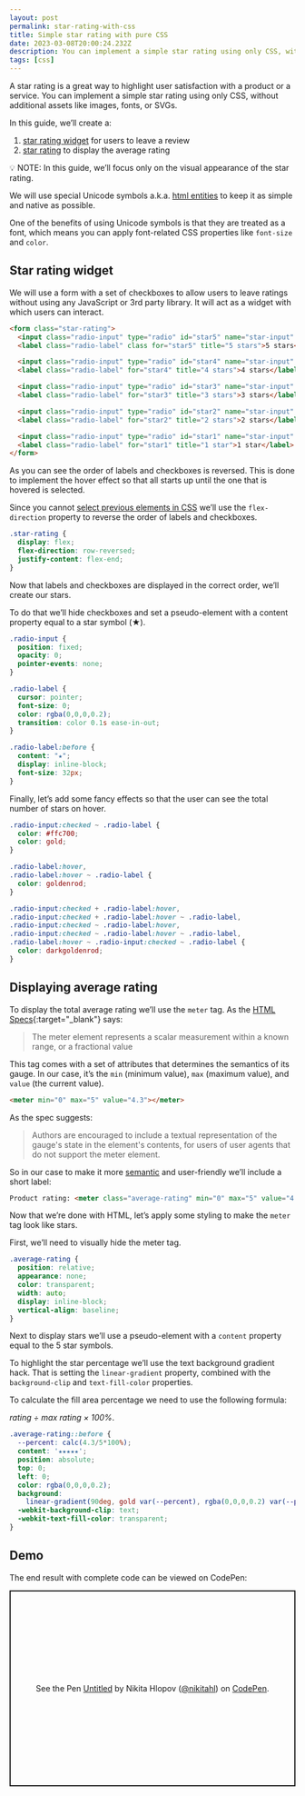 ```yaml
---
layout: post
permalink: star-rating-with-css
title: Simple star rating with pure CSS
date: 2023-03-08T20:00:24.232Z
description: You can implement a simple star rating using only CSS, without additional assets like images, fonts, or SVGs.
tags: [css]
---
```


A star rating is a great way to highlight user satisfaction with a product or a service. You can implement a simple star rating using only CSS, without additional assets like images, fonts, or SVGs.

In this guide, we’ll create a:
1. [star rating widget](#star-rating-widget) for users to leave a review
2. [star rating](#displaying-average-rating) to display the average rating

<p class="note">💡 NOTE: In this guide, we’ll focus only on the visual appearance of the star rating.</p>

We will use special Unicode symbols a.k.a. [html entities](/special-characters-and-symbols-with-html-entities) to keep it as simple and native as possible.

One of the benefits of using Unicode symbols is that they are treated as a font, which means you can apply font-related CSS properties like `font-size` and `color`.

## Star rating widget

We will use a form with a set of checkboxes to allow users to leave ratings without using any JavaScript or 3rd party library. It will act as a widget with which users can interact.

```html
<form class="star-rating">
  <input class="radio-input" type="radio" id="star5" name="star-input" value="5" />
  <label class="radio-label" class for="star5" title="5 stars">5 stars</label>

  <input class="radio-input" type="radio" id="star4" name="star-input" value="4" />
  <label class="radio-label" for="star4" title="4 stars">4 stars</label>

  <input class="radio-input" type="radio" id="star3" name="star-input" value="3" />
  <label class="radio-label" for="star3" title="3 stars">3 stars</label>

  <input class="radio-input" type="radio" id="star2" name="star-input" value="2" />
  <label class="radio-label" for="star2" title="2 stars">2 stars</label>

  <input class="radio-input" type="radio" id="star1" name="star-input" value="1" />
  <label class="radio-label" for="star1" title="1 star">1 star</label>
</form>
```

As you can see the order of labels and checkboxes is reversed. This is done to implement the hover effect so that all starts up until the one that is hovered is selected.

Since you cannot [select previous elements in CSS](/css-select-previous-element) we’ll use the `flex-direction` property to reverse the order of labels and checkboxes.

```css
.star-rating {
  display: flex;
  flex-direction: row-reversed;
  justify-content: flex-end;
}
```
Now that labels and checkboxes are displayed in the correct order, we’ll create our stars.

To do that we’ll hide checkboxes and set a pseudo-element with a content property equal to a star symbol (★).

```css
.radio-input {
  position: fixed;
  opacity: 0;
  pointer-events: none;
}

.radio-label {
  cursor: pointer;
  font-size: 0;
  color: rgba(0,0,0,0.2);
  transition: color 0.1s ease-in-out;
}

.radio-label:before {
  content: "★";
  display: inline-block;
  font-size: 32px;
}
```
Finally, let’s add some fancy effects so that the user can see the total number of stars on hover.

```css
.radio-input:checked ~ .radio-label {
  color: #ffc700;
  color: gold;
}

.radio-label:hover,
.radio-label:hover ~ .radio-label {
  color: goldenrod;
}

.radio-input:checked + .radio-label:hover,
.radio-input:checked + .radio-label:hover ~ .radio-label,
.radio-input:checked ~ .radio-label:hover,
.radio-input:checked ~ .radio-label:hover ~ .radio-label,
.radio-label:hover ~ .radio-input:checked ~ .radio-label {
  color: darkgoldenrod;
}
```

## Displaying average rating

To display the total average rating we’ll use the `meter` tag. As the [HTML Specs](https://html.spec.whatwg.org/multipage/form-elements.html#the-meter-element){:target="_blank"} says:

> The meter element represents a scalar measurement within a known range, or a fractional value

This tag comes with a set of attributes that determines the semantics of its gauge. In our case, it’s the `min` (minimum value), `max` (maximum value), and `value` (the current value).

```html
<meter min="0" max="5" value="4.3"></meter>
``` 
As the spec suggests:

> Authors are encouraged to include a textual representation of the gauge's state in the element's contents, for users of user agents that do not support the meter element.

So in our case to make it more [semantic](/why-it-is-important-to-write-semantic-html) and user-friendly we’ll include a short label:

```html
Product rating: <meter class="average-rating" min="0" max="5" value="4.3" title="4.3 out of 5 stars">4.3 out of 5</meter>
``` 

Now that we’re done with HTML, let’s apply some styling to make the `meter` tag look like stars.

First, we’ll need to visually hide the meter tag.

```css
.average-rating {
  position: relative;
  appearance: none;
  color: transparent;
  width: auto;
  display: inline-block;
  vertical-align: baseline;
}
```

Next to display stars we’ll use a pseudo-element with a `content` property equal to the 5 star symbols.

To highlight the star percentage we’ll use the text background gradient hack. That is setting the `linear-gradient` property, combined with the `background-clip` and `text-fill-color` properties.

To calculate the fill area percentage we need to use the following formula:

*rating ÷ max rating × 100%*.

```css
.average-rating::before {
  --percent: calc(4.3/5*100%);
  content: '★★★★★';
  position: absolute;
  top: 0;
  left: 0;
  color: rgba(0,0,0,0.2);
  background:
    linear-gradient(90deg, gold var(--percent), rgba(0,0,0,0.2) var(--percent));
  -webkit-background-clip: text;
  -webkit-text-fill-color: transparent;
}
```

## Demo

The end result with complete code can be viewed on CodePen:

<p class="codepen" data-height="345" data-default-tab="result" data-slug-hash="LYJyzyM" data-user="nikitahl" style="height: 345px; box-sizing: border-box; display: flex; align-items: center; justify-content: center; border: 2px solid; margin: 1em 0; padding: 1em;">
  <span>See the Pen <a href="https://codepen.io/nikitahl/pen/LYJyzyM">
  Untitled</a> by Nikita Hlopov (<a href="https://codepen.io/nikitahl">@nikitahl</a>)
  on <a href="https://codepen.io">CodePen</a>.</span>
</p>
